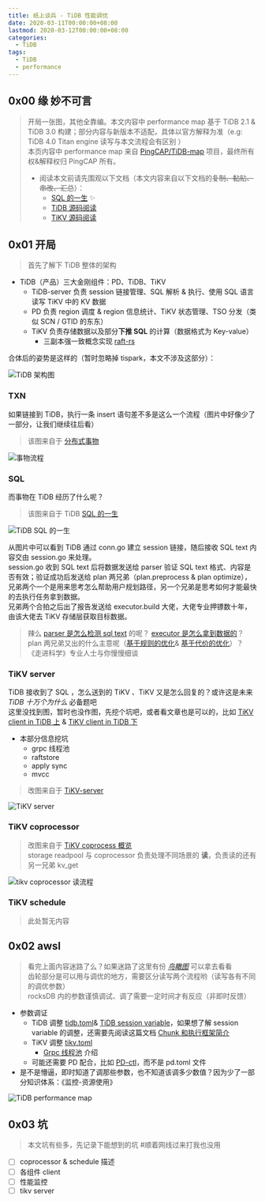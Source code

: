 ```yaml
---
title: 纸上谈兵 - TiDB 性能调优
date: 2020-03-11T00:00:00+08:00
lastmod: 2020-03-12T00:00:00+08:00
categories:
  - TiDB
tags:
  - TiDB
  - performance
---
```

## 0x00 缘 妙不可言

> 开局一张图，其他全靠编。本文内容中 performance map 基于 TiDB 2.1 & TiDB 3.0 构建；部分内容与新版本不适配，具体以官方解释为准（e.g: TiDB 4.0 Titan engine 读写与本文流程会有区别 ）  
> 本页内容中 performance map 来自 [PingCAP/TiDB-map](https://github.com/pingcap/tidb-map/) 项目，最终所有权&解释权归 PingCAP 所有。  
>  
> - 阅读本文前请先围观以下文档（本文内容来自以下文档的~~复制、黏贴、串改、汇总~~）：  
>   - [SQL 的一生](https://pingcap.com/blog-cn/tidb-source-code-reading-3/) ✨
>   - [TiDB 源码阅读](https://pingcap.com/blog-cn/#TiDB-%E6%BA%90%E7%A0%81%E9%98%85%E8%AF%BB)
>   - [TiKV 源码阅读](https://pingcap.com/blog-cn/#TiKV-%E6%BA%90%E7%A0%81%E8%A7%A3%E6%9E%90)

## 0x01 开局

> 首先了解下 TiDB 整体的架构  

- TiDB（产品）三大金刚组件：PD、TiDB、TiKV
  - TiDB-server 负责 session 链接管理、SQL 解析 & 执行、使用 SQL 语言读写 TiKV 中的 KV 数据
  - PD 负责 region 调度 & region 信息统计、TiKV 状态管理、TSO 分发（类似 SCN / GTID 的东东）
  - TiKV 负责存储数据以及部分**下推 SQL** 的计算（数据格式为 Key-value）
    - 三副本强一致概念实现 [raft-rs](https://pingcap.com/blog-cn/tikv-source-code-reading-2/)
  
合体后的姿势是这样的（暂时忽略掉 tispark，本文不涉及这部分）：

![TiDB 架构图](tidb-architecture.png)

### TXN

如果链接到 TiDB，执行一条 insert 语句差不多是这么一个流程（图片中好像少了一部分，让我们继续往后看）

> 该图来自于 [分布式事物](https://pingcap.com/blog-cn/tikv-source-code-reading-12/)

![事物流程](./tikv-txn.png)

### SQL

而事物在 TiDB 经历了什么呢？

> 该图来自于 TiDB [SQL 的一生](https://pingcap.com/blog-cn/tidb-source-code-reading-3/)

![TiDB [SQL 的一生](https://pingcap.com/blog-cn/tidb-source-code-reading-3/)](./tidb-sql.png)

从图片中可以看到 TiDB 通过 conn.go 建立 session 链接，随后接收 SQL text 内容交由 session.go 来处理。  
session.go 收到 SQL text 后将数据发送给 parser 验证 SQL text 格式、内容是否有效；验证成功后发送给 plan 两兄弟（plan.preprocess & plan optimize），兄弟两个一个是用来思考怎么帮助用户规划路径，另一个兄弟是思考如何才能最快的去执行任务拿到数据。  
兄弟两个合拍之后出了报告发送给 executor.build 大佬，大佬专业押镖数十年，由该大佬去 TiKV 存储层获取目标数据。
  
> 辣么 [parser 是怎么检测 sql text](https://pingcap.com/blog-cn/tidb-source-code-reading-5/) 的呢？ [executor 是怎么拿到数据的](https://pingcap.com/blog-cn/tidb-source-code-reading-23/)？plan 两兄弟又出的什么主意呢（[基于规则的优化](https://pingcap.com/blog-cn/tidb-source-code-reading-7/)& [基于代价的优化](https://pingcap.com/blog-cn/tidb-source-code-reading-8/)）？  
> 《走进科学》专业人士与你慢慢细谈

### TiKV server

TiDB 接收到了 SQL ，怎么送到的 TiKV 、TiKV 又是怎么回复的？或许这是未来 *TiDB 十万个为什么* 必备题吧  
这里没找到图，暂时也没作图，先挖个坑吧，或者看文章也是可以的，比如 [TiKV client in TiDB 上](https://pingcap.com/blog-cn/tidb-source-code-reading-18/) & [TiKV client in TiDB 下](https://pingcap.com/blog-cn/tidb-source-code-reading-19/)

- 本部分信息挖坑
  - grpc 线程池
  - raftstore
  - apply sync
  - mvcc

> 改图来自于 [TiKV-server](https://pingcap.com/blog-cn/tikv-source-code-reading-9/)

![TiKV server ](./tikv-server.png)

### TiKV coprocessor

> 改图来自于 [TiKV coprocess 概览](https://pingcap.com/blog-cn/tikv-source-code-reading-14/)  
> storage readpool 与 coprocessor 负责处理不同场景的 **读**，负责读的还有另一兄弟 kv_get

![tikv coprocessor 读流程](./tikv-select.png)

### TiKV schedule

> 此处暂无内容

## 0x02 awsl

> 看完上面内容迷路了么？如果迷路了这里有份 *[鸟瞰图](https://github.com/pingcap/tidb-map/blob/master/maps/performance-map.png)* 可以拿去看看  
> 齿轮部分是可以用与调优的地方，需要区分读写两个流程哟（读写各有不同的调优参数）  
> rocksDB 内的参数谨慎调试、调了需要一定时间才有反应（非即时反馈）  

- 参数调证
  - TiDB 调整 [tidb.toml](https://pingcap.com/docs-cn/stable/reference/configuration/tidb-server/configuration-file/)& [TiDB session variable](https://pingcap.com/docs-cn/stable/reference/configuration/tidb-server/tidb-specific-variables/#tidb-%E4%B8%93%E7%94%A8%E7%B3%BB%E7%BB%9F%E5%8F%98%E9%87%8F%E5%92%8C%E8%AF%AD%E6%B3%95)，如果想了解 session variable 的调整，还需要先阅读这篇文档 [Chunk 和执行框架简介](https://pingcap.com/blog-cn/tidb-source-code-reading-10/)
  - TiKV 调整 [tikv.toml](https://pingcap.com/docs-cn/stable/reference/configuration/tikv-server/configuration-file/)
    - [Grpc 线程池](https://pingcap.com/blog-cn/tikv-source-code-reading-7/) 介绍
  - 可能还需要 PD 配合，比如 [PD-ctl](https://pingcap.com/docs-cn/stable/reference/tools/pd-control/)，而不是 pd.toml 文件
- 是不是懵逼，即时知道了调那些参数，也不知道该调多少数值？因为少了一部分知识体系：《监控-资源使用》

![TiDB performance map](./performance-map.png)

## 0x03 坑

> 本文坑有些多，先记录下能想到的坑 #顺着网线过来打我也没用

- [ ] coprocessor & schedule 描述
- [ ] 各组件 client
- [ ] 性能监控
- [ ] tikv server

